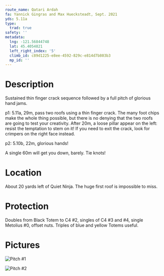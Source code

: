 ```yaml
---
route_name: Qatari Ardah
fa: Yannick Gingras and Max Huecksteadt, Sept. 2021
yds: 5.11a
type:
  trad: true
safety: ''
metadata:
  lng: -121.56844748
  lat: 45.4054821
  left_right_index: '5'
  climb_id: c89d1225-e8ee-4592-829c-e814d7b803b3
  mp_id: ''
---
```

# Description

Sustained thin finger crack sequence followed by a full pitch of glorious hand jams.

p1: 5.11a, 29m, pass two roofs using a thin finger crack. The many foot chips make the whole thing possible, but there is no denying that the two roofs are going to test your creativity. After 20m, a loose pillar appear on the left: resist the temptation to stem on it! If you need to exit the crack, look for crimpers on the right face instead.

p2: 5.10b, 22m, glorious hands!

A single 60m will get you down, barely. Tie knots!

# Location

About 20 yards left of Quiet Ninja. The huge first roof is impossible to miss.

# Protection

Doubles from Black Totem to C4 #2, singles of C4 #3 and #4, single Metolius #0, offset nuts. Triples of blue and yellow Totems useful.

# Pictures

![Pitch #1](https://res.cloudinary.com/openbeta-prod/image/upload/v1637751258/open-tacos/cvr7yepdtwtbmuwqomy0.jpg)

![Pitch #2](https://res.cloudinary.com/openbeta-prod/image/upload/v1637751484/open-tacos/xwmp21verzemgljodpeo.jpg)

<br>

